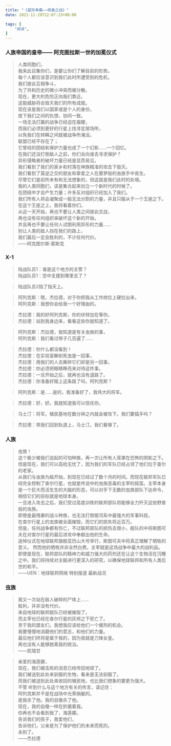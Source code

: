 ```yaml
---
title: "《星际争霸——母巢之战》"
date: 2021-11-29T22:07:23+08:00

tags: [
    "阅读",
]
---
```


### 人族帝国的皇帝—— 阿克图拉斯一世的加冕仪式
> 人类同胞们，  
> 我来此召集你们，是要让你们了解目前的形势。  
> 每个人都应该意识到我们此时所遭受到的危机，  
> 我们彼此互相争斗，  
> 为了共和历史的微小冲突而被分散。  
> 现在，更大的危险正向我们靠近。  
> 这股威胁将会毁灭我们的所有成就。  
> 现在该是我们以国家或是个人的身份，    
> 放下我们之间的仇恨，协同一致。  
> 一场无法打赢的战争已经迫在眉睫，  
> 而我们必须到更好的行星上找寻定居场所，  
> 以免我们在转瞬之间就被战争所淹没。  
> 联盟已经不存在了；  
> 它曾经的团结和保护力量也成了一个幻影……一个回忆。  
> 在我们还没打倒敌人之前，你们会向谁去寻求保护？  
> 异形侵略者的破坏力量已经是显而易见。  
> 我们看到了我们的家乡和村落在神族精准的攻击下毁灭。  
> 我们看到了莫逆之交的朋友和挚爱之人在噩梦般的虫族手中丧生。  
> 尽管它们是前所未有和无法想象的，但这就是我们此时的处境。  
> 我的人类同胞们，该是集合起来创立一个新时代的时候了。  
> 在团结中才会产生力量；许多反对组织已经加入了我们。  
> 我们所有人将会凝聚成一股无法分割的力量，并且只服从于一个王座之下。  
> 在这个王座之上，我将看着你们。  
> 从这一天开始，再也不要让人类之间彼此交战，  
> 再也没有任何组织来破坏这个新的开始。  
> 并且再也不要让任何人试图利用异形的力量……  
> 别让人类的敌人挡在我们的路上，  
> 我们最后一定会胜利的，不计任何代价。  
> ——阿克图尔斯·蒙斯克

### X-1

> 陆战队员1：谁是这个地方的主管？  
> 陆战队员1：空中支援到哪里去了？  

> 陆战队员2指了指天上。  

> 阿列克斯：嗯，杰拉德，对于你把我从工作岗位上硬拉出来，  
> 阿列克斯：我想你会给我一个好理由的。  

> 杰拉德：我的好阿列克斯，你的伏特加在等你。  
> 杰拉德：站到我身边来，看看这些你就知道了。  

> 阿列克斯：杰拉德，我知道是有关虫族的事，    
> 阿列克斯：我们看过带子几百遍了……    

> 杰拉德：你什么都没看到！  
> 杰拉德：在实验室解剖死虫是一回事，    
> 杰拉德：用我们的人去撕碎它们却是另一回事。    
> 杰拉德：你必须把眼睛睁亮来对待这件事。    
> 杰拉德：一旦开始之后，就再也没有退路了。    
> 杰拉德：你准备好踏上这条路了吗，阿列克斯？      

> 阿列克斯：是……是的，我准备好了，我伟大的将军。    

> 杰拉德：好，好。我就知道我可以信任你。  

> 马士汀：将军。殖民基地在数分钟之内就会被攻下。我们要插手吗？  

> 杰拉德：带我们回到轨道上，马士汀。我们看够了。  

### 人族
> 虫族！  
> 这个极少被我们说起的可怕种族，再一次让所有人笼罩在恐怖的阴影之下。  
> 但是现在，我们可以高枕无忧了，因为我们的军队已经占领了他们位于查尔的老家。  
> 从我们与虫族为敌开始，到现在已经过了数个月的时间。而现在联邦军队已经完全控制了查尔行星，也就是传说中的虫族恶毒的主宰的摇篮。主宰本身是一个巨大而活生生的大脑的形态，可以对手下无数的虫族部队下达命令，相信它们的目标就是地球本身。  
> 一旦进入攻击之后，我们受过高度训练的联邦部队将能够全力歼灭这些野兽般的虫族。  
> 即使是最残暴的战斗种族，也无法打倒银河系中最强大的军事科技。  
> 在查尔行星上的虫族被全面摧毁，而它们的损失将近百万。  
> 但是，任何战争都有伤亡，不过联邦部队的损伤去很小，舰队的中将斯图可夫在对查尔行星的最后进攻中奉献出他的生命。  
> 追悼仪式在地球联邦旗舰亚历山大号举行，斯图可夫中将真正理解了牺牲的意义。
> 然而他的牺牲并非全然白费。主宰就是这场战争中最大的战利品。即使是现在，联邦部队的精神力和威力强大的药剂还在让这个生物活在沉睡之中。我们将持续对主脑进行更深入的研究，以确保地球联邦和所有人类后世的和平。  
> ——UEN：地球联邦网络 特别报道 最新战况

### 虫族

> 我又一次站在敌人破碎的尸体上……  
> 胜利，并非没有代价。  
> 来自地球的联邦舰队已经被摧毁了。  
> 而主宰也已经在查尔行星的灰烬之下死亡了。  
> 至于我的盟友们，我想我应该给他们一个缓刑的机会。  
> 我要慢慢地消磨他们的意志，和他们的力量。  
> 最后他们终将是属于我的，因为我就是刀锋女皇。  
> 再也没有人能够脱离我的统治。  
> ——凯瑞甘

> 亲爱的海莲娜，  
> 现在，我们被击败的消息已经传回地球了。  
> 我们被送到此处来驯服的生物，看来是无法驯服了。  
> 而我们被送到此处来收回的殖民地，也比我们想象的要更为强大。  
> 不管 听到什么与这个地方有关的传言，请记住：  
> 阿列克斯并不是在战场中光荣捐躯的。  
> 是我杀了他。我的自傲杀了他。  
> 现在，我的自傲一样在折磨着我。  
> 你再也不会看到我了，海莲娜。  
> 告诉我们的孩子，我爱他们，  
> 告诉他们，父亲是为了保护他们的未来而死的。  
> 永别了。  
> ——杰拉德

